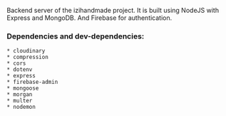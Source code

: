 Backend server of the izihandmade project. 
It is built using NodeJS with Express and MongoDB. And Firebase for authentication.
### Dependencies and dev-dependencies:
    * cloudinary
    * compression
    * cors
    * dotenv
    * express
    * firebase-admin
    * mongoose
    * morgan
    * multer
    * nodemon


